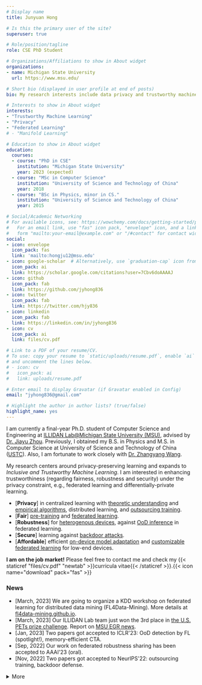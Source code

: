 ```yaml
---
# Display name
title: Junyuan Hong

# Is this the primary user of the site?
superuser: true

# Role/position/tagline
role: CSE PhD Student

# Organizations/Affiliations to show in About widget
organizations:
- name: Michigan State University
  url: https://www.msu.edu/

# Short bio (displayed in user profile at end of posts)
bio: My research interests include data privacy and trustworthy machine learning.

# Interests to show in About widget
interests:
- "Trustworthy Machine Learning"
- "Privacy"
- "Federated Learning"
# - "Manifold Learning"

# Education to show in About widget
education:
  courses:
  - course: "PhD in CSE"
    institution: "Michigan State University"
    year: 2023 (expected)
  - course: "MSc in Computer Science"
    institution: "University of Science and Technology of China"
    year: 2018
  - course: "BSc in Physics, minor in CS."
    institution: "University of Science and Technology of China"
    year: 2015

# Social/Academic Networking
# For available icons, see: https://wowchemy.com/docs/getting-started/page-builder/#icons
#   For an email link, use "fas" icon pack, "envelope" icon, and a link in the
#   form "mailto:your-email@example.com" or "/#contact" for contact widget.
social:
- icon: envelope
  icon_pack: fas
  link: 'mailto:hongju12@msu.edu'
- icon: google-scholar  # Alternatively, use `graduation-cap` icon from fas icon_pack
  icon_pack: ai
  link: https://scholar.google.com/citations?user=7Cbv6doAAAAJ
- icon: github
  icon_pack: fab
  link: https://github.com/jyhong836
- icon: twitter
  icon_pack: fab
  link: https://twitter.com/hjy836
- icon: linkedin
  icon_pack: fab
  link: https://linkedin.com/in/jyhong836
- icon: cv
  icon_pack: ai
  link: files/cv.pdf

# Link to a PDF of your resume/CV.
# To use: copy your resume to `static/uploads/resume.pdf`, enable `ai` icons in `params.toml`, 
# and uncomment the lines below.
# - icon: cv
#   icon_pack: ai
#   link: uploads/resume.pdf

# Enter email to display Gravatar (if Gravatar enabled in Config)
email: "jyhong836@gmail.com"

# Highlight the author in author lists? (true/false)
highlight_name: yes
---
```


I am currently a final-year Ph.D. student of Computer Science and Engineering at [ILLIDAN Lab@Michigan State University (MSU)](https://illidanlab.github.io), advised by [Dr. Jiayu Zhou](https://jiayuzhou.github.io/).
Previously, I obtained my B.S. in Physics and M.S. in Computer Science at University of Science and Technology of China ([USTC](https://ustc.edu.cn/)).
Also, I am fortunate to work closely with [Dr. Zhangyang Wang](https://vita-group.github.io/).

My research centers around privacy-preserving learning and expands to *Inclusive and Trustworthy Machine Learning*. I am interested in enhancing trustworthiness (regarding fairness, robustness and security) under the privacy constraint, e.g., federated learning and differentially-private learning.
* [**Privacy**] in centralized learning with [theoretic understanding](/publication/ondynamic) and [empirical algorithms](/publication/learn2protect), distributed learning, and [outsourcing training](/publication/ecos).
* [**Fair**] [pre-training](/publication/faircl2022) and [federated learning](/publication/fade2021kdd).
* [**Robustness**] for [heterogenous devices](/publication/frp2023), against [OoD inference](/publication/foster2023) in federated learning.
* [**Secure**] learning against [backdoor attacks](/publication/trap_backdoor).
* [**Affordable**] efficient [on-device model adaptation](/publication/mecta2023) and [customizable federated learning](/publication/split_mix) for low-end devices.

**I am on the job market!** Please feel free to contact me and check my {{< staticref "files/cv.pdf" "newtab" >}}curricula vitae{{< /staticref >}}.{{< icon name="download" pack="fas" >}}

### News

<!-- <font size=4> -->

* [March, 2023] We are going to organize a KDD workshop on federated learning for distributed data mining (FL4Data-Mining). More details at [fl4data-mining.github.io](https://fl4data-mining.github.io/).
* [March, 2023] Our ILLIDAN Lab team just won the 3rd place in [the U.S. PETs prize challenge](https://drivendata.co/blog/federated-learning-pets-prize-winners-phases-2-3). Report on [MSU EGR news](https://www.egr.msu.edu/news/2023/04/04/privacy-enhancing-research-earns-international-attention).
* [Jan, 2023] Two papers got accepted to ICLR'23: OoD detection by FL (spotlight!), memory-efficient CTA.
* [Sep, 2022] Our work on federated robustness sharing has been accepted to AAAI'23 (oral).
* [Nov, 2022] Two papers got accepted to NeurIPS'22: outsourcing training, backdoor defense.
<details>
<summary>More</summary>

* [May, 2022] Our work on connection-resilient FL got accepted to ICML'22.
</details>
<!-- </font> -->
